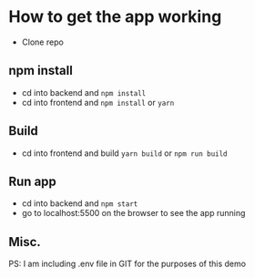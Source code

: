 # How to get the app working

- Clone repo

## npm install

- cd into backend and `npm install`
- cd into frontend and `npm install` or `yarn`

## Build

- cd into frontend and build `yarn build` or `npm run build`

## Run app

- cd into backend and `npm start`
- go to localhost:5500 on the browser to see the app running

## Misc.

PS: I am including .env file in GIT for the purposes of this demo
